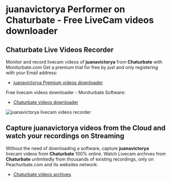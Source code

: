 # juanavictorya Performer on Chaturbate - Free LiveCam videos downloader

## Chaturbate Live Videos Recorder

Monitor and record livecam videos of **juanavictorya** from **Chaturbate** with Moniturbate.com
Get a premium trial for free by just and only registering with your Email address:
* [juanavictorya Premium videos downloader](https://moniturbate.com/request-demo-licence-key.html)

Free livecam videos downloader - Moniturbate Software:
* [Chaturbate videos downloader](https://moniturbate.com/moniturbate-download-software.html)

![juanavictorya livecam videos recorder](https://peachurnet.com/templates/moniturbate-software.png)


## Capture juanavictorya videos from the Cloud and watch your recordings on Streaming

Without the need of downloading a software, capture **juanavictorya** livecam videos from **Chaturbate** 100% online.
Watch Livecam archives from **Chaturbate** unlimitedly from thousands of existing recordings, only on Peachurbate.com and its websites network:
* [Chaturbate videos archives](https://peachurnet.com/)